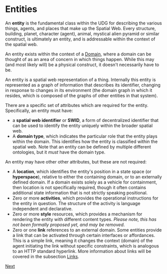 # Entities

An **entity** is the fundamental class within the UDG for describing the various things, agents, and places that make up the Spatial Web. Every structure, building, planet, character (agent), animal, mystical alien pyramid or similar construct, is ultimately an entity, and is addressable within the context of the spatial web.

An entity exists within the context of a [Domain](Domain.md), where a domain can be thought of as an area of concern in which things happen. While this may (and most likely will) be a physical construct, it doesn't necessarily have to be.

An entity is a spatial web representation of a thing. Internally this entity is represented as a graph of information that describes its identifier, changing in response to changes in its environment (the domain graph in which it resides, which is composed of the graphs of other entities in that system).

There are a specific set of attributes which are required for the entity. Specifically, an entity must have: 
* a __spatial web identifier__ or __SWID__, a form of decentralized identifier that can be used to identify the entity uniquely within the broader spatial web.
* A __domain type__, which indicates the particular role that the entity plays within the domain. This identifies how the entity is classified within the spatial web. Note that an entity can be defined by multiple different ontologies, but it _must_ have the domain type.

An entity may have other other attributes, but these are not required:
* A __location__, which identifies the entity's position in a state space (or __hyperspace__), relative to either the containing domain, or to an externally defined domain. If a domain exists solely as a vehicle for containment, then location is not specifically required, though it often contains additional state information that is not strictly speaking positional. 
* Zero or more __activities__, which provides the operational instructions for the entity in question. The structure of the activity is language independent and declarative.
* Zero or more __style__ resources, which provides a mechanism for rendering the entity with different content types. _Please note, this has not been formally proposed yet, and may be removed_.
* Zero or one __link__ references to an external domain. Some entities provide a link that can be activated through certain interfaces or affordances. This is a simple link, meaning it changes the context (domain) of the agent initiating the link without specific constraints, which is analogous to an HTTP standard hyperlink. More information about links will be covered in the subsection [Links](#links).

[Next](domain-entity-types.md)